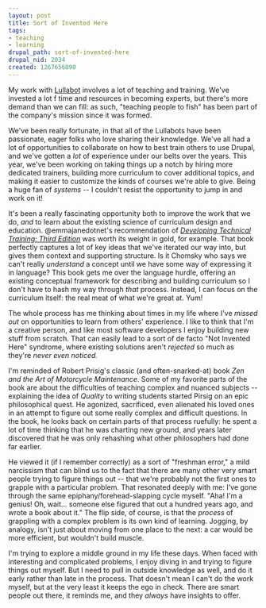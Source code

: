 ```yaml
--- 
layout: post
title: Sort of Invented Here
tags: 
- teaching
- learning
drupal_path: sort-of-invented-here
drupal_nid: 2034
created: 1267656090
---
```

My work with <a href="http://www.lullabot.com">Lullabot</a> involves a lot of teaching and training. We've invested a lot f time and resources in becoming experts, but there's more demand than we can fill: as such, "teaching people to fish" has been part of the company's mission since it was formed.



We've been really fortunate, in that all of the Lullabots have been passionate, eager folks who love sharing their knowledge. We've all had a lot of opportunities to collaborate on how to best train others to use Drupal, and we've gotten a <em>lot</em> of experience under our belts over the years. This year, we've been working on taking things up a notch by hiring more dedicated trainers, building more curriculum to cover additional topics, and making it easier to customize the kinds of courses we're able to give. Being a huge fan of <em>systems</em> -- I couldn't resist the opportunity to jump in and work on it!



It's been a really fascinating opportunity both to improve the work that we do, <em>and</em> to learn about the existing science of curriculum design and education. @emmajanedotnet's recommendation of <a href="http://www.amazon.com/exec/obidos/tg/detail/-/0787988464"><em>Developing Technical Training: Third Edition</em></a> was worth its weight in gold, for example. That book perfectly captures a lot of key ideas that we've iterated our way into, but gives them context and supporting structure. Is it Chomsky who says we can't really <em>understand</em> a concept until we have some way of expressing it in language? This book gets me over the language hurdle, offering an existing conceptual framework for describing and building curriculum so I don't have to hash my way through <em>that</em> process. Instead, I can focus on the curriculum itself: the real meat of what we're great at. Yum!



The whole process has me thinking about times in my life where I've <em>missed out</em> on opportunities to learn from others' experience. I like to think that I'm a creative person, and like most software developers I enjoy building new stuff from scratch. That can easily lead to a sort of de facto "Not Invented Here" syndrome, where existing solutions aren't <em>rejected</em> so much as they're <em>never even noticed.</em>



I'm reminded of Robert Prisig's classic (and often-snarked-at) book <em>Zen and the Art of Motorcycle Maintenance</em>. Some of my favorite parts of the book are about the difficulties of teaching complex and nuanced subjects -- explaining the idea of <em>Quality</em> to writing students started Pirsig on an epic philosophical quest. He agonized, sacrificed, even alienated his loved ones in an attempt to figure out some really complex and difficult questions. In the book, he looks back on certain parts of that process ruefully: he spent a lot of time thinking that he was charting new ground, and years later discovered that he was only rehashing what other philosophers had done far earlier.



He viewed it (if I remember correctly) as a sort of "freshman error," a mild narcissism that can blind us to the fact that there are many other very smart people trying to figure things out -- that we're probably not the first ones to grapple with a particular problem. That resonated deeply with me: I've gone through the same epiphany/forehead-slapping cycle myself. "Aha! I'm a genius! Oh, wait... someone else figured that out a hundred years ago, and wrote a book about it." The flip side, of course, is that the <em>process</em> of grappling with a complex problem is its own kind of learning. Jogging, by analogy, isn't just about moving from one place to the next: a car would be more efficient, but wouldn't build muscle.



I'm trying to explore a middle ground in my life these days. When faced with interesting and complicated problems, I enjoy diving in and trying to figure things out myself. But I need to pull in outside knowledge as well, and do it early rather than late in the process. That doesn't mean I can't do the work myself, but at the very least it keeps the ego in check. There are smart people out there, it reminds me, and they <em>always</em> have insights to offer.
